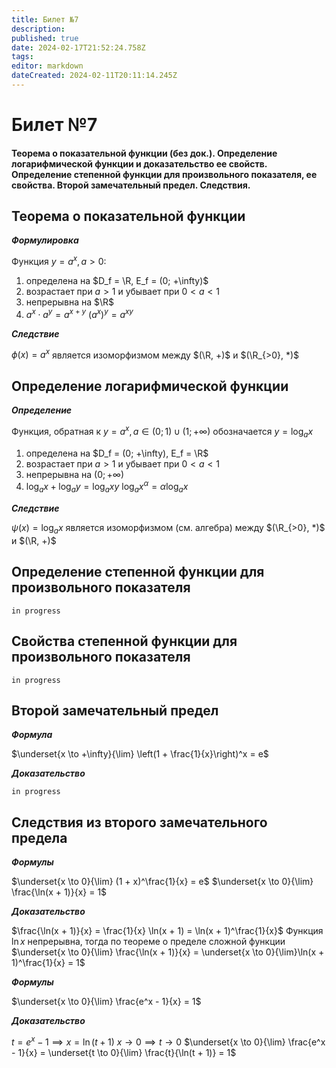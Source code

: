 ```yaml
---
title: Билет №7
description: 
published: true
date: 2024-02-17T21:52:24.758Z
tags: 
editor: markdown
dateCreated: 2024-02-11T20:11:14.245Z
---
```


# Билет №7
#### Теорема о показательной функции (без док.). Определение логарифмической функции и доказательство ее свойств. Определение степенной функции для произвольного показателя, ее свойства. Второй замечательный предел. Следствия.

## Теорема о показательной функции

***Формулировка***

Функция $y = a^x, a > 0$:
1) определена на $D_f = \R, E_f = (0; +\infty)$
2) возрастает при $a > 1$ и убывает при $0 < a < 1$
3) непрерывна на $\R$
4) $a^{x} \cdot a^{y} = a^{x + y}$
	${(a^x)^y = a^{xy}}$

***Следствие***

$\phi(x) = a^x$ является изоморфизмом между $(\R, +)$ и $(\R_{>0}, *)$

## Определение логарифмической функции

***Определение***

Функция, обратная к $y = a^x, a \in (0; 1) \cup (1; +\infty)$ обозначается $y = \log_{a}x$

1) определена на $D_f = (0; +\infty), E_f = \R$
2) возрастает при $a > 1$ и убывает при $0 < a < 1$
3) непрерывна на $(0; +\infty)$
4) $\log_a{x} + \log_a{y} = \log_a xy$
	$\log_a{x^\alpha} = \alpha \log_a{x}$
  
***Следствие***

$\psi(x) = \log_a{x}$ является изоморфизмом (см. алгебра) между $(\R_{>0}, *)$ и $(\R, +)$

## Определение степенной функции для произвольного показателя

`in progress`

## Cвойства степенной функции для произвольного показателя

`in progress`

## Второй замечательный предел

***Формула***

$\underset{x \to +\infty}{\lim} \left(1 + \frac{1}{x}\right)^x = e$

***Доказательство***

`in progress`

## Следствия из второго замечательного предела

***Формулы***

$\underset{x \to 0}{\lim} (1 + x)^\frac{1}{x} = e$
$\underset{x \to 0}{\lim} \frac{\ln(x + 1)}{x} = 1$

***Доказательство***

$\frac{\ln(x + 1)}{x} = \frac{1}{x} \ln(x + 1) = \ln(x + 1)^\frac{1}{x}$
Функция $\ln x$ непрерывна, тогда по теореме о пределе сложной функции
$\underset{x \to 0}{\lim} \frac{\ln(x + 1)}{x} = \underset{x \to 0}{\lim}\ln(x + 1)^\frac{1}{x} = 1$

***Формулы***

$\underset{x \to 0}{\lim} \frac{e^x - 1}{x} = 1$

***Доказательство***

$t = e^x - 1 \implies x = \ln(t + 1)$
$x \to 0 \implies t \to 0$
$\underset{x \to 0}{\lim} \frac{e^x - 1}{x} = \underset{t \to 0}{\lim} \frac{t}{\ln(t + 1)} = 1$
